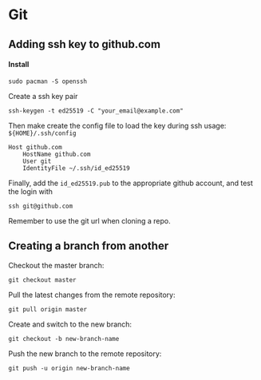 # Git

## Adding ssh key to github.com ##

#### Install ####

```shell
sudo pacman -S openssh
```

Create a ssh key pair

```shell
ssh-keygen -t ed25519 -C "your_email@example.com"
```

Then make create the config file to load the key during ssh usage: `${HOME}/.ssh/config`

```text
Host github.com
    HostName github.com
    User git
    IdentityFile ~/.ssh/id_ed25519

```

Finally, add the `id_ed25519.pub` to the appropriate github account, and test the login with

```shell
ssh git@github.com
```

Remember to use the git url when cloning a repo.

## Creating a branch from another ##


Checkout the master branch:

```shell
git checkout master
```

Pull the latest changes from the remote repository:

```shell
git pull origin master
```

Create and switch to the new branch:


```shell
git checkout -b new-branch-name
```

Push the new branch to the remote repository:

```shell
git push -u origin new-branch-name
```


